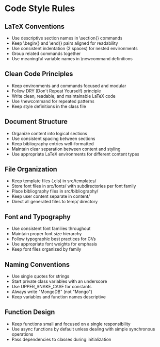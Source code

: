 # Code Style Rules

## LaTeX Conventions
- Use descriptive section names in \section{} commands
- Keep \begin{} and \end{} pairs aligned for readability
- Use consistent indentation (2 spaces) for nested environments
- Group related commands together
- Use meaningful variable names in \newcommand definitions

## Clean Code Principles
- Keep environments and commands focused and modular
- Follow DRY (Don't Repeat Yourself) principle
- Write clean, readable, and maintainable LaTeX code
- Use \newcommand for repeated patterns
- Keep style definitions in the class file

## Document Structure
- Organize content into logical sections
- Use consistent spacing between sections
- Keep bibliography entries well-formatted
- Maintain clear separation between content and styling
- Use appropriate LaTeX environments for different content types

## File Organization
- Keep template files (.cls) in src/templates/
- Store font files in src/fonts/ with subdirectories per font family
- Place bibliography files in src/bibliography/
- Keep user content separate in content/
- Direct all generated files to temp/ directory

## Font and Typography
- Use consistent font families throughout
- Maintain proper font size hierarchy
- Follow typographic best practices for CVs
- Use appropriate font weights for emphasis
- Keep font files organized by family

## Naming Conventions
- Use single quotes for strings
- Start private class variables with an underscore
- Use UPPER_SNAKE_CASE for constants
- Always write "MongoDB" (not "Mongo")
- Keep variables and function names descriptive

## Function Design
- Keep functions small and focused on a single responsibility
- Use async functions by default unless dealing with simple synchronous operations
- Pass dependencies to classes during initialization 
